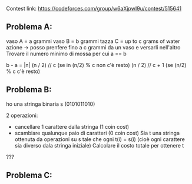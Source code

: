 Contest link: https://codeforces.com/group/w6aXjpwI9u/contest/515641 

## Problema A: 
vaso A = a grammi
vaso B = b grammi 
tazza C = up to c grams of water 
azione -> posso prenfere fino a c grammi da un vaso e versarli nell'altro 
Trovare il numero minimo di mossa per cui a == b 

b - a = |n| 
(n / 2) // c (se in (n/2) % c non c'è resto)
(n / 2) // c + 1 (se (n/2) % c c'è resto)


## Problema B: 
ho una stringa binaria s (0101011010)

2 operazioni:
- cancellare 1 carattere dalla stringa (1 coin cost)
- scambiare qualunque paio di caratteri (0 coin cost)
Sia t una stringa ottenuta da operazioni su s tale che ogni t(i) = s(i) (cioè ogni carattere sia diverso dala stringa iniziale)
Calcolare il costo totale per ottenere t

???


## Problema C:
